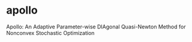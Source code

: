 # apollo
Apollo: An Adaptive Parameter-wise DIAgonal Quasi-Newton Method for Nonconvex Stochastic Optimization
